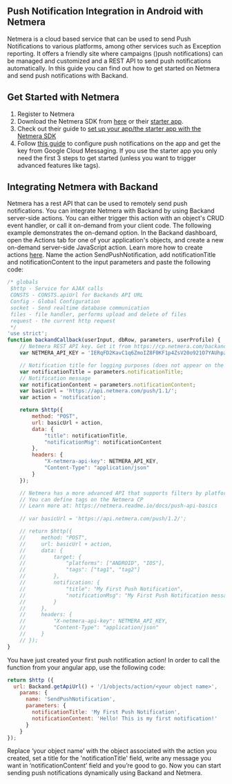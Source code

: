 ## Push Notification Integration in Android with Netmera
Netmera is a cloud based service that can be used to send Push Notifications to various platforms, among other services such as Exception reporting. It offers a friendly site where campaigns ()push notifications) can be managed and customized and a REST API to send push notifications automatically. In this guide you can find out how to get started on Netmera and send push notifications with Backand.
## Get Started with Netmera
1. Register to Netmera
2. Download the Netmera SDK from [here](https://netmera.readme.io/docs/android-sdk-download) or their [starter app](https://cp.netmera.com/nm/admin/sdkDownload/overview/android/final?isNewProject=true).
3. Check out their guide to [set up your app/the starter app with the Netmera SDK](https://netmera.readme.io/docs/android-guide)
4. Follow [this guide](https://netmera.readme.io/docs/netmera-push-notification-android) to configure push notifications on the app and get the key from Google Cloud Messaging. If you use the starter app you only need the first 3 steps to get started (unless you want to trigger advanced features like tags).

## Integrating Netmera with Backand
Netmera has a rest API that can be used to remotely send push notifications. You can integrate Netmera with Backand by using Backand server-side actions. You can either trigger this action with an object's CRUD event handler, or call it on-demand from your client code. The following example demonstrates the on-demand option. In the Backand dashboard, open the Actions tab for one of your application's objects, and create a new on-demand server-side JavaScript action. Learn more how to create actions [here](http://docs.backand.com/en/latest/apidocs/customactions/index.html). Name the action SendPushNotification, add notificationTitle and notificationContent to the input parameters and paste the following code:

```javascript
/* globals
 $http - Service for AJAX calls
 CONSTS - CONSTS.apiUrl for Backands API URL
 Config - Global Configuration
 socket - Send realtime database communication
 files - file handler, performs upload and delete of files
 request - the current http request
 */
'use strict';
function backandCallback(userInput, dbRow, parameters, userProfile) {
    // Netmera REST API key. Get it from https://cp.netmera.com/backand-test/admin/overview when logged in
    var NETMERA_API_KEY = 'IERqFD2KavC1q6ZmoIZ8F0KF1p4ZsV20o921O7YAUhpzqMqlNCTNcQ';

    // Notification title for logging purposes (does not appear on the notification itself)
    var notificationTitle = parameters.notificationTitle;
    // Notification message
    var notificationContent = parameters.notificationContent;
    var basicUrl = 'https://api.netmera.com/push/1.1/';
    var action = 'notification';

    return $http({
        method: "POST",
        url: basicUrl + action,
        data: {
            "title": notificationTitle,
            "notificationMsg": notificationContent
        },
        headers: {
            "X-netmera-api-key": NETMERA_API_KEY,
            "Content-Type": "application/json"
        }
    });

    // Netmera has a more advanced API that supports filters by platforms or by tags
    // You can define tags on the Netmera CP
	// Learn more at: https://netmera.readme.io/docs/push-api-basics
    
    // var basicUrl = 'https://api.netmera.com/push/1.2/';

    // return $http({
    //     method: "POST",
    //     url: basicUrl + action,
    //     data: {
    //         target: {
    //             "platforms": ["ANDROID", "IOS"],
    //             "tags": ["tag1", "tag2"]
    //         },
    //         notification: {
    //             "title": "My First Push Notification",
    //             "notificationMsg": "My First Push Notification message"
    //         }
    //     },
    //     headers: {
    //         "X-netmera-api-key": NETMERA_API_KEY,
    //         "Content-Type": "application/json"
    //     }
    // });
}
```
You have just created your first push notification action! In order to call the function from your angular app, use the following code:

```javascript
return $http ({
  url: Backand.getApiUrl() + '/1/objects/action/<your object name>',
    params: {
      name: 'SendPushNotification',
      parameters: {
        notificationTitle: 'My First Push Notification',
		notificationContent: 'Hello! This is my first notification!'
      }
    }
});
```
Replace ‘your object name’ with the object associated with the action you created, set a title for the 'notificationTitle' field, write any message you want in ‘notificationContent’ field and you’re good to go. Now you can start sending push notifications dynamically using Backand and Netmera.
